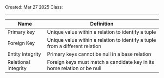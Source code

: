 Created: Mar 27 2025
Class: 
- - -

| Name                 | Definition                                                                   |
| -------------------- | ---------------------------------------------------------------------------- |
| Primary key          | Unique value within a relation to identify a tuple                           |
| Foreign Key          | Unique value within a relation to identify a tuple from a different relation |
| Entity Integrity     | Primary keys cannot be null in a base relation                               |
| Relational integrity | Foreign keys must match a candidate key in its home relation or be null      |
